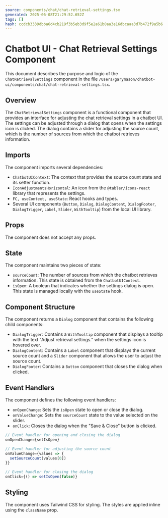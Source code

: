 ```yaml
---
source: components/chat/chat-retrieval-settings.tsx
generated: 2025-06-08T21:29:52.652Z
tags: []
hash: ccdcb3339dbba6d4cb219f3b5eb3d9f5e2a61b0aa3e16dbcaaa3d7b472f9a5b6
---
```


# Chatbot UI - Chat Retrieval Settings Component

This document describes the purpose and logic of the `ChatRetrievalSettings` component in the file `/Users/garymason/chatbot-ui/components/chat/chat-retrieval-settings.tsx`.

## Overview

The `ChatRetrievalSettings` component is a functional component that provides an interface for adjusting the chat retrieval settings in a chatbot UI. The settings can be adjusted through a dialog that opens when the settings icon is clicked. The dialog contains a slider for adjusting the source count, which is the number of sources from which the chatbot retrieves information.

## Imports

The component imports several dependencies:

- `ChatbotUIContext`: The context that provides the source count state and its setter function.
- `IconAdjustmentsHorizontal`: An icon from the `@tabler/icons-react` library that represents the settings.
- `FC, useContext, useState`: React hooks and types.
- Several UI components (`Button`, `Dialog`, `DialogContent`, `DialogFooter`, `DialogTrigger`, `Label`, `Slider`, `WithTooltip`) from the local UI library.

## Props

The component does not accept any props.

## State

The component maintains two pieces of state:

- `sourceCount`: The number of sources from which the chatbot retrieves information. This state is obtained from the `ChatbotUIContext`.
- `isOpen`: A boolean that indicates whether the settings dialog is open. This state is managed locally with the `useState` hook.

## Component Structure

The component returns a `Dialog` component that contains the following child components:

- `DialogTrigger`: Contains a `WithTooltip` component that displays a tooltip with the text "Adjust retrieval settings." when the settings icon is hovered over.
- `DialogContent`: Contains a `Label` component that displays the current source count and a `Slider` component that allows the user to adjust the source count.
- `DialogFooter`: Contains a `Button` component that closes the dialog when clicked.

## Event Handlers

The component defines the following event handlers:

- `onOpenChange`: Sets the `isOpen` state to open or close the dialog.
- `onValueChange`: Sets the `sourceCount` state to the value selected on the slider.
- `onClick`: Closes the dialog when the "Save & Close" button is clicked.

```ts
// Event handler for opening and closing the dialog
onOpenChange={setIsOpen}

// Event handler for adjusting the source count
onValueChange={values => {
  setSourceCount(values[0])
}}

// Event handler for closing the dialog
onClick={() => setIsOpen(false)}
```

## Styling

The component uses Tailwind CSS for styling. The styles are applied inline using the `className` prop.